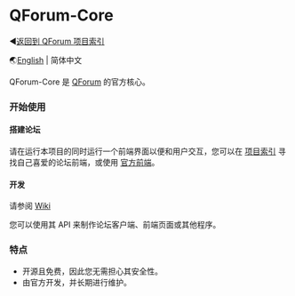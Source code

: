 # QForum-Core

◀[返回到 QForum 项目索引](https://github.com/Project-QForum/QForum)

🌏[English](https://github.com/Project-QForum/QForum-Core/) | 简体中文

QForum-Core 是 [QForum](https://github.com/Project-QForum/QForum) 的官方核心。

### 开始使用

#### 搭建论坛

请在运行本项目的同时运行一个前端界面以便和用户交互，您可以在 [项目索引](https://github.com/Project-QForum/QForum)
寻找自己喜爱的论坛前端，或使用 [官方前端](https://github.com/Project-QForum/QForum-Web-MaterialDesign)。

#### 开发

请参阅 [Wiki](https://www.apifox.cn/apidoc/shared-8d577937-f01d-4d25-8e8d-627d15309475)

您可以使用其 API 来制作论坛客户端、前端页面或其他程序。

### 特点

- 开源且免费，因此您无需担心其安全性。
- 由官方开发，并长期进行维护。
